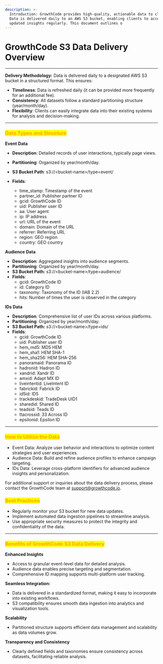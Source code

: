 ```yaml
---
description: >-
  Introduction: GrowthCode provides high-quality, actionable data to clients.
  Data is delivered daily to an AWS S3 bucket, enabling clients to access
  updated insights regularly. This document outlines o
---
```


# GrowthCode S3 Data Delivery Overview

***

**Delivery Methodology:** Data is delivered daily to a designated AWS S3 bucket in a structured format. This ensures:

* **Timeliness**: Data is refreshed daily (it can be provided more frequently for an additional fee).&#x20;
* **Consistency**: All datasets follow a standard partitioning structure (year/month/day).
* **Flexibility**: Clients can easily integrate data into their existing systems for analysis and decision-making.

***

### <mark style="color:orange;">Data Types and Structure</mark>

**Event** **Data**

* **Description**: Detailed records of user interactions, typically page views.
* **Partitioning**: Organized by year/month/day.
* **S3 Bucket Path**: s3://\<bucket-name>/type=event/
*   **Fields**:

    * time\_stamp: Timestamp of the event
    * partner\_id: Publisher partner ID
    * gcid: GrowthCode ID
    * uid: Publisher user ID
    * aa: User agent
    * ip: IP address
    * url: URL of the event
    * domain: Domain of the URL
    * referrer: Referring URL
    * region: GEO region
    * country: GEO country



**Audience Data**

* **Description**: Aggregated insights into audience segments.
* **Partitioning**: Organized by year/month/day.
* **S3 Bucket Path:** s3://\<bucket-name>/type=audience/
* **Fields**:
  * gcid: GrowthCode ID
  * id: Category ID
  * taxonomy: Taxonomy of the ID (IAB 2.2)
  * hits: Number of times the user is observed in the category

**IDs Data**

* **Description**: Comprehensive list of user IDs across various platforms.
* **Partitioning**: Organized by year/month/day.
* **S3 Bucket Path:** s3://\<bucket-name>/type=ids/
* **Fields**:
  * gcid: GrowthCode ID
  * uid: Publisher user ID
  * hem\_md5: MD5 HEM
  * hem\_sha1: HEM SHA-1
  * hem\_sha256: HEM SHA-256
  * panoramaid: Panorama ID
  * hadronid: Hadron ID
  * xandrid: Xandr ID
  * amxid: Adapt MX ID
  * liveintentid: LiveIntent ID
  * fabrickid: Fabrick ID
  * id5id: ID5
  * trackdeskid: TradeDesk UID1
  * sharedid: Shared ID
  * teadsid: Teads ID
  * ttacrossid: 33 Across ID
  * epsilonid: Epsilon ID

***

### <mark style="color:orange;">How to Utilize the Data</mark>

* Event Data: Analyze user behavior and interactions to optimize content strategies and user experiences.
* Audience Data: Build and refine audience profiles to enhance campaign targeting.
* IDs Data: Leverage cross-platform identifiers for advanced audience insights and personalization.

For additional support or inquiries about the data delivery process, please contact the GrowthCode team at support@growthcode.io.

### <mark style="color:orange;">Best Practices</mark>

* Regularly monitor your S3 bucket for new data updates.
* Implement automated data ingestion pipelines to streamline analysis.
* Use appropriate security measures to protect the integrity and confidentiality of the data.

***

### <mark style="color:orange;">Benefits of GrowthCode S3 Data Delivery</mark>

**Enhanced Insights**

* Access to granular event-level data for detailed analysis.
* Audience data enables precise targeting and segmentation.
* Comprehensive ID mapping supports multi-platform user tracking.

**Seamless Integration:**

* Data is delivered in a standardized format, making it easy to incorporate into existing workflows.
* S3 compatibility ensures smooth data ingestion into analytics and visualization tools.

**Scalability**

* Partitioned structure supports efficient data management and scalability as data volumes grow.

**Transparency and Consistency**

* Clearly defined fields and taxonomies ensure consistency across datasets, facilitating reliable analysis.
